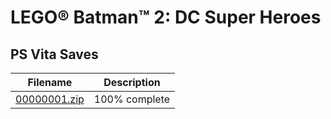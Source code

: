 # LEGO® Batman™ 2: DC Super Heroes

## PS Vita Saves

| Filename | Description |
|----------|-------------|
| [00000001.zip](00000001.zip) | 100% complete  |
